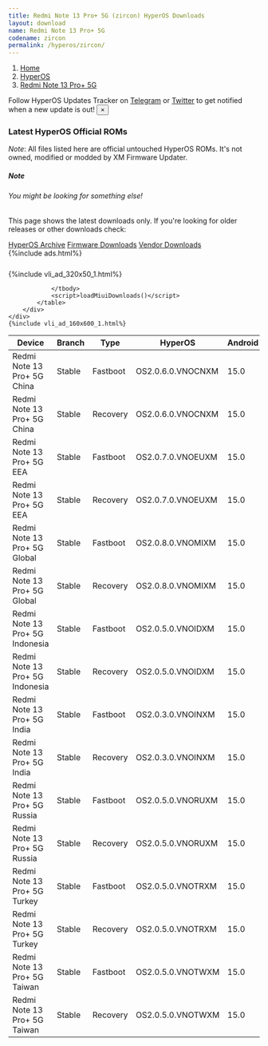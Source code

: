```yaml
---
title: Redmi Note 13 Pro+ 5G (zircon) HyperOS Downloads
layout: download
name: Redmi Note 13 Pro+ 5G
codename: zircon
permalink: /hyperos/zircon/
---
```

<nav aria-label="breadcrumb">
    <ol class="breadcrumb">
        <li class="breadcrumb-item"><a href="/">Home</a></li>
        <li class="breadcrumb-item"><a href="/hyperos/">HyperOS</a></li>
        <li class="breadcrumb-item active" aria-current="page"><a href="/hyperos/zircon/">Redmi Note 13 Pro+ 5G</a></li>
    </ol>
</nav>
<div class="alert alert-primary alert-dismissible fade show" role="alert">
    Follow HyperOS Updates Tracker on <a href="https://t.me/MIUIUpdatesTracker" class="alert-link">Telegram</a>
     or <a href="https://twitter.com/MiFwUpdater" class="alert-link">Twitter</a> to get notified when a new update is out!
    <button type="button" class="close" data-dismiss="alert" aria-label="Close">
        <span aria-hidden="true">&times;</span>
    </button>
</div>

### Latest HyperOS Official ROMs
*Note*: All files listed here are official untouched HyperOS ROMs. It's not owned, modified or modded by XM Firmware Updater.
<div class="card">
  <div class="card-body">
    <h5 class="card-title">Note</h5>
    <h6 class="card-subtitle mb-2 text-muted">You might be looking for something else!</h6>
    <p class="card-text">This page shows the latest downloads only.
     If you're looking for older releases or other downloads check:</p>
    <a href="/archive/hyperos/zircon/" class="card-link">HyperOS Archive</a>
    <a href="/firmware/zircon/" class="card-link">Firmware Downloads</a>
    <a href="/vendor/zircon/" class="card-link">Vendor Downloads</a>
  </div>
</div>
{%include ads.html%}
<div class="row justify-content-center">
    <div class="col-10">
        <div class="table-responsive-md" style="margin-top: 25px;">
            {%include vli_ad_320x50_1.html%}
            <table id="miui" class="display dt-responsive nowrap compact table table-striped table-hover table-sm">
                <thead class="thead-dark">
                    <tr>
                        <th data-ref="device">Device</th>
                        <th data-ref="branch">Branch</th>
                        <th data-ref="type">Type</th>
                        <th data-ref="miui">HyperOS</th>
                        <th data-ref="android">Android</th>
                        <th data-ref="size">Size</th>
                        <th data-ref="size">Date</th>
                        <th data-ref="link">Link</th>
                    </tr>
                </thead>
                <tbody>
                <tr><td>Redmi Note 13 Pro+ 5G China</td><td>Stable</td><td>Fastboot</td><td>OS2.0.6.0.VNOCNXM</td><td>15.0</td><td>8.3 GB</td><td>2025-05-06</td><td><a href="/hyperos/zircon/stable/OS2.0.6.0.VNOCNXM/">Download</a></td></tr>
<tr><td>Redmi Note 13 Pro+ 5G China</td><td>Stable</td><td>Recovery</td><td>OS2.0.6.0.VNOCNXM</td><td>15.0</td><td>6.7 GB</td><td>2025-05-13</td><td><a href="/hyperos/zircon/stable/OS2.0.6.0.VNOCNXM/">Download</a></td></tr>
<tr><td>Redmi Note 13 Pro+ 5G EEA</td><td>Stable</td><td>Fastboot</td><td>OS2.0.7.0.VNOEUXM</td><td>15.0</td><td>8.9 GB</td><td>2025-05-08</td><td><a href="/hyperos/zircon/stable/OS2.0.7.0.VNOEUXM/">Download</a></td></tr>
<tr><td>Redmi Note 13 Pro+ 5G EEA</td><td>Stable</td><td>Recovery</td><td>OS2.0.7.0.VNOEUXM</td><td>15.0</td><td>6.1 GB</td><td>2025-05-18</td><td><a href="/hyperos/zircon/stable/OS2.0.7.0.VNOEUXM/">Download</a></td></tr>
<tr><td>Redmi Note 13 Pro+ 5G Global</td><td>Stable</td><td>Fastboot</td><td>OS2.0.8.0.VNOMIXM</td><td>15.0</td><td>9.3 GB</td><td>2025-04-09</td><td><a href="/hyperos/zircon/stable/OS2.0.8.0.VNOMIXM/">Download</a></td></tr>
<tr><td>Redmi Note 13 Pro+ 5G Global</td><td>Stable</td><td>Recovery</td><td>OS2.0.8.0.VNOMIXM</td><td>15.0</td><td>6.0 GB</td><td>2025-04-17</td><td><a href="/hyperos/zircon/stable/OS2.0.8.0.VNOMIXM/">Download</a></td></tr>
<tr><td>Redmi Note 13 Pro+ 5G Indonesia</td><td>Stable</td><td>Fastboot</td><td>OS2.0.5.0.VNOIDXM</td><td>15.0</td><td>8.6 GB</td><td>2025-05-08</td><td><a href="/hyperos/zircon/stable/OS2.0.5.0.VNOIDXM/">Download</a></td></tr>
<tr><td>Redmi Note 13 Pro+ 5G Indonesia</td><td>Stable</td><td>Recovery</td><td>OS2.0.5.0.VNOIDXM</td><td>15.0</td><td>6.0 GB</td><td>2025-05-21</td><td><a href="/hyperos/zircon/stable/OS2.0.5.0.VNOIDXM/">Download</a></td></tr>
<tr><td>Redmi Note 13 Pro+ 5G India</td><td>Stable</td><td>Fastboot</td><td>OS2.0.3.0.VNOINXM</td><td>15.0</td><td>7.8 GB</td><td>2025-04-09</td><td><a href="/hyperos/zircon/stable/OS2.0.3.0.VNOINXM/">Download</a></td></tr>
<tr><td>Redmi Note 13 Pro+ 5G India</td><td>Stable</td><td>Recovery</td><td>OS2.0.3.0.VNOINXM</td><td>15.0</td><td>5.8 GB</td><td>2025-04-17</td><td><a href="/hyperos/zircon/stable/OS2.0.3.0.VNOINXM/">Download</a></td></tr>
<tr><td>Redmi Note 13 Pro+ 5G Russia</td><td>Stable</td><td>Fastboot</td><td>OS2.0.5.0.VNORUXM</td><td>15.0</td><td>9.3 GB</td><td>2025-04-09</td><td><a href="/hyperos/zircon/stable/OS2.0.5.0.VNORUXM/">Download</a></td></tr>
<tr><td>Redmi Note 13 Pro+ 5G Russia</td><td>Stable</td><td>Recovery</td><td>OS2.0.5.0.VNORUXM</td><td>15.0</td><td>5.9 GB</td><td>2025-04-17</td><td><a href="/hyperos/zircon/stable/OS2.0.5.0.VNORUXM/">Download</a></td></tr>
<tr><td>Redmi Note 13 Pro+ 5G Turkey</td><td>Stable</td><td>Fastboot</td><td>OS2.0.5.0.VNOTRXM</td><td>15.0</td><td>8.3 GB</td><td>2025-05-08</td><td><a href="/hyperos/zircon/stable/OS2.0.5.0.VNOTRXM/">Download</a></td></tr>
<tr><td>Redmi Note 13 Pro+ 5G Turkey</td><td>Stable</td><td>Recovery</td><td>OS2.0.5.0.VNOTRXM</td><td>15.0</td><td>6.1 GB</td><td>2025-05-20</td><td><a href="/hyperos/zircon/stable/OS2.0.5.0.VNOTRXM/">Download</a></td></tr>
<tr><td>Redmi Note 13 Pro+ 5G Taiwan</td><td>Stable</td><td>Fastboot</td><td>OS2.0.5.0.VNOTWXM</td><td>15.0</td><td>8.0 GB</td><td>2025-05-08</td><td><a href="/hyperos/zircon/stable/OS2.0.5.0.VNOTWXM/">Download</a></td></tr>
<tr><td>Redmi Note 13 Pro+ 5G Taiwan</td><td>Stable</td><td>Recovery</td><td>OS2.0.5.0.VNOTWXM</td><td>15.0</td><td>5.9 GB</td><td>2025-05-20</td><td><a href="/hyperos/zircon/stable/OS2.0.5.0.VNOTWXM/">Download</a></td></tr>

                </tbody>
                <script>loadMiuiDownloads()</script>
            </table>
        </div>
    </div>
    {%include vli_ad_160x600_1.html%}
</div>
